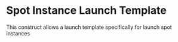 # Spot Instance Launch Template

This construct allows a launch template specifically for launch spot instances
